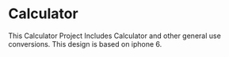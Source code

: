 # Calculator
This Calculator Project Includes Calculator and other general use conversions. This design is based on iphone 6. 

